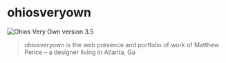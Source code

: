 # ohiosveryown
![Ohios Very Own version 3.5](https://res.cloudinary.com/da32ufmnf/image/upload/v1597809984/index/social_wtkdw7.jpg)
> ohiosveryown is the web presence and portfolio of work of Matthew Pence – a designer living in Atlanta, Ga